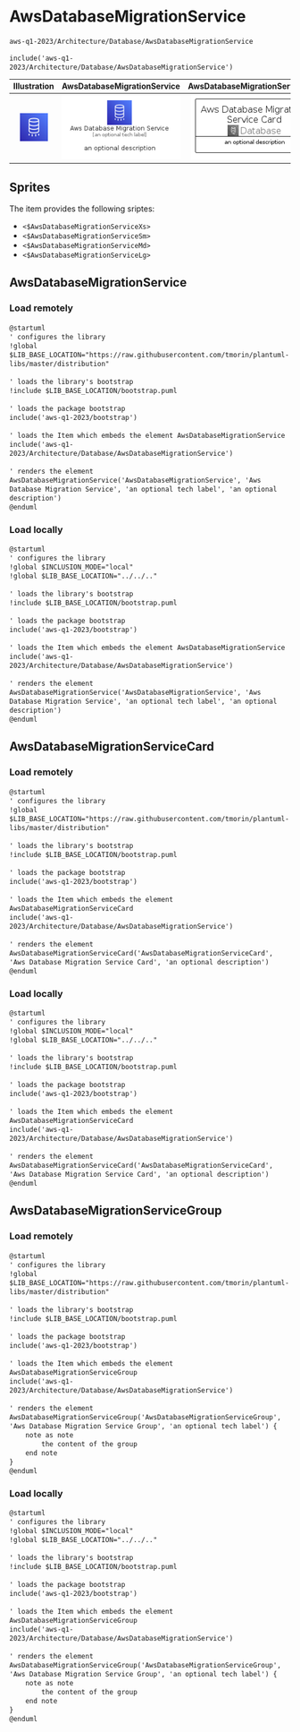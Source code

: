 # AwsDatabaseMigrationService


```text
aws-q1-2023/Architecture/Database/AwsDatabaseMigrationService
```

```text
include('aws-q1-2023/Architecture/Database/AwsDatabaseMigrationService')
```



| Illustration | AwsDatabaseMigrationService | AwsDatabaseMigrationServiceCard | AwsDatabaseMigrationServiceGroup |
| :---: | :---: | :---: | :---: |
| ![illustration for Illustration](../../../aws-q1-2023/Architecture/Database/AwsDatabaseMigrationService.png) | ![illustration for AwsDatabaseMigrationService](../../../aws-q1-2023/Architecture/Database/AwsDatabaseMigrationService.Local.png) | ![illustration for AwsDatabaseMigrationServiceCard](../../../aws-q1-2023/Architecture/Database/AwsDatabaseMigrationServiceCard.Local.png) | ![illustration for AwsDatabaseMigrationServiceGroup](../../../aws-q1-2023/Architecture/Database/AwsDatabaseMigrationServiceGroup.Local.png) |



## Sprites
The item provides the following sriptes:

- `<$AwsDatabaseMigrationServiceXs>`
- `<$AwsDatabaseMigrationServiceSm>`
- `<$AwsDatabaseMigrationServiceMd>`
- `<$AwsDatabaseMigrationServiceLg>`





## AwsDatabaseMigrationService

### Load remotely
```plantuml
@startuml
' configures the library
!global $LIB_BASE_LOCATION="https://raw.githubusercontent.com/tmorin/plantuml-libs/master/distribution"

' loads the library's bootstrap
!include $LIB_BASE_LOCATION/bootstrap.puml

' loads the package bootstrap
include('aws-q1-2023/bootstrap')

' loads the Item which embeds the element AwsDatabaseMigrationService
include('aws-q1-2023/Architecture/Database/AwsDatabaseMigrationService')

' renders the element
AwsDatabaseMigrationService('AwsDatabaseMigrationService', 'Aws Database Migration Service', 'an optional tech label', 'an optional description')
@enduml
```

### Load locally
```plantuml
@startuml
' configures the library
!global $INCLUSION_MODE="local"
!global $LIB_BASE_LOCATION="../../.."

' loads the library's bootstrap
!include $LIB_BASE_LOCATION/bootstrap.puml

' loads the package bootstrap
include('aws-q1-2023/bootstrap')

' loads the Item which embeds the element AwsDatabaseMigrationService
include('aws-q1-2023/Architecture/Database/AwsDatabaseMigrationService')

' renders the element
AwsDatabaseMigrationService('AwsDatabaseMigrationService', 'Aws Database Migration Service', 'an optional tech label', 'an optional description')
@enduml
```

## AwsDatabaseMigrationServiceCard

### Load remotely
```plantuml
@startuml
' configures the library
!global $LIB_BASE_LOCATION="https://raw.githubusercontent.com/tmorin/plantuml-libs/master/distribution"

' loads the library's bootstrap
!include $LIB_BASE_LOCATION/bootstrap.puml

' loads the package bootstrap
include('aws-q1-2023/bootstrap')

' loads the Item which embeds the element AwsDatabaseMigrationServiceCard
include('aws-q1-2023/Architecture/Database/AwsDatabaseMigrationService')

' renders the element
AwsDatabaseMigrationServiceCard('AwsDatabaseMigrationServiceCard', 'Aws Database Migration Service Card', 'an optional description')
@enduml
```

### Load locally
```plantuml
@startuml
' configures the library
!global $INCLUSION_MODE="local"
!global $LIB_BASE_LOCATION="../../.."

' loads the library's bootstrap
!include $LIB_BASE_LOCATION/bootstrap.puml

' loads the package bootstrap
include('aws-q1-2023/bootstrap')

' loads the Item which embeds the element AwsDatabaseMigrationServiceCard
include('aws-q1-2023/Architecture/Database/AwsDatabaseMigrationService')

' renders the element
AwsDatabaseMigrationServiceCard('AwsDatabaseMigrationServiceCard', 'Aws Database Migration Service Card', 'an optional description')
@enduml
```

## AwsDatabaseMigrationServiceGroup

### Load remotely
```plantuml
@startuml
' configures the library
!global $LIB_BASE_LOCATION="https://raw.githubusercontent.com/tmorin/plantuml-libs/master/distribution"

' loads the library's bootstrap
!include $LIB_BASE_LOCATION/bootstrap.puml

' loads the package bootstrap
include('aws-q1-2023/bootstrap')

' loads the Item which embeds the element AwsDatabaseMigrationServiceGroup
include('aws-q1-2023/Architecture/Database/AwsDatabaseMigrationService')

' renders the element
AwsDatabaseMigrationServiceGroup('AwsDatabaseMigrationServiceGroup', 'Aws Database Migration Service Group', 'an optional tech label') {
    note as note
        the content of the group
    end note
}
@enduml
```

### Load locally
```plantuml
@startuml
' configures the library
!global $INCLUSION_MODE="local"
!global $LIB_BASE_LOCATION="../../.."

' loads the library's bootstrap
!include $LIB_BASE_LOCATION/bootstrap.puml

' loads the package bootstrap
include('aws-q1-2023/bootstrap')

' loads the Item which embeds the element AwsDatabaseMigrationServiceGroup
include('aws-q1-2023/Architecture/Database/AwsDatabaseMigrationService')

' renders the element
AwsDatabaseMigrationServiceGroup('AwsDatabaseMigrationServiceGroup', 'Aws Database Migration Service Group', 'an optional tech label') {
    note as note
        the content of the group
    end note
}
@enduml
```

